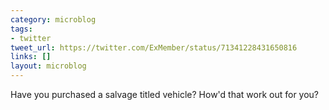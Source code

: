 ```yaml
---
category: microblog
tags:
- twitter
tweet_url: https://twitter.com/ExMember/status/71341228431650816
links: []
layout: microblog
---
```

Have you purchased a salvage titled vehicle? How'd that work out for you?
